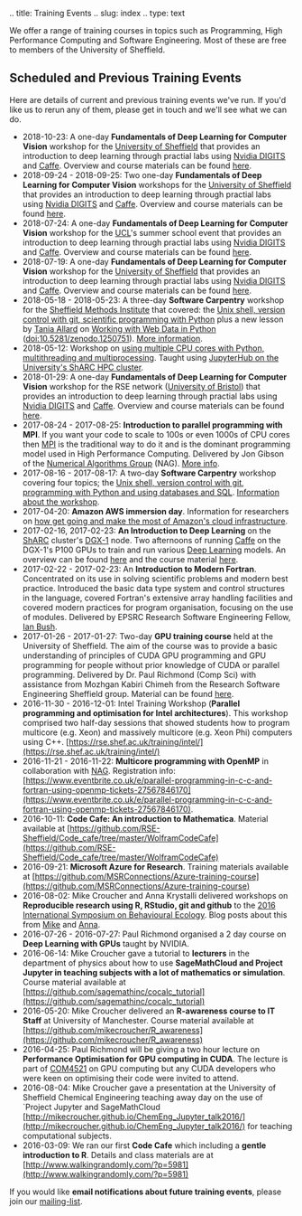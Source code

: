 .. title: Training Events
.. slug: index
.. type: text

We offer a range of training courses in topics such as Programming, High Performance Computing and Software Engineering. Most of these are free to members of the University of Sheffield.

## Scheduled and Previous Training Events

Here are details of current and previous training events we've run. If you'd like us to rerun any of them, please get in touch and we'll see what we can do.

* 2018-10-23: A one-day **Fundamentals of Deep Learning for Computer Vision** workshop for the [University of Sheffield](https://sheffield.ac.uk) that provides an introduction to deep learning through practial labs using [Nvidia DIGITS](https://developer.nvidia.com/digits) and [Caffe](http://caffe.berkeleyvision.org/). Overview and course materials can be found [here](/training/deeplearning/2018-10-23-dli-sheffield).
* 2018-09-24 - 2018-09-25: Two one-day **Fundamentals of Deep Learning for Computer Vision** workshops for the [University of Sheffield](https://sheffield.ac.uk) that provides an introduction to deep learning through practial labs using [Nvidia DIGITS](https://developer.nvidia.com/digits) and [Caffe](http://caffe.berkeleyvision.org/). Overview and course materials can be found [here](/training/deeplearning/2018-09-24-25-dli-sheffield).
* 2018-07-24: A one-day **Fundamentals of Deep Learning for Computer Vision** workshop for the [UCL](https://ucl.ac.uk)'s summer school event that provides an introduction to deep learning through practial labs using [Nvidia DIGITS](https://developer.nvidia.com/digits) and [Caffe](http://caffe.berkeleyvision.org/). Overview and course materials can be found [here](/training/deeplearning/2018-07-24-dli-ucl).
* 2018-07-19: A one-day **Fundamentals of Deep Learning for Computer Vision** workshop for the [University of Sheffield](https://sheffield.ac.uk) that provides an introduction to deep learning through practial labs using [Nvidia DIGITS](https://developer.nvidia.com/digits) and [Caffe](http://caffe.berkeleyvision.org/). Overview and course materials can be found [here](/training/deeplearning/2018-07-19-dli-sheffield).
* 2018-05-18 - 2018-05-23: A three-day **Software Carpentry** workshop for the [Sheffield Methods Institute]() that covered: the [Unix shell, version control with git, scientific programming with Python](https://software-carpentry.org/lessons/) plus a new lesson by [Tania Allard](https://rse.shef.ac.uk/contact/alumni///) on [Working with Web Data in Python](https://github.com/trallard/WebData_Python) ([doi:10.5281/zenodo.1250751](http://doi.org/10.5281/zenodo.1250751)).  [More information](https://rse.shef.ac.uk/2018-05-18-methods-inst-soft-carp/).
* 2018-05-12: Workshop on [using multiple CPU cores with Python, multithreading and multiprocessing](https://www.eventbrite.co.uk/e/using-multiple-cpu-cores-with-python-multithreading-multiprocessing-tickets-44913511522#).  Taught using [JupyterHub on the University's ShARC HPC cluster](http://docs.hpc.shef.ac.uk/en/latest/hpc/jupyterhub.html#using-jupyter-on-sharc).
* 2018-01-29: A one-day **Fundamentals of Deep Learning for Computer Vision** workshop for the RSE network ([University of Bristol](https://bristol.ac.uk)) that provides an introduction to deep learning through practial labs using [Nvidia DIGITS](https://developer.nvidia.com/digits) and [Caffe](http://caffe.berkeleyvision.org/). Overview and course materials can be found [here](/training/deeplearning/2018-01-29-dli-bristol).
* 2017-08-24 - 2017-08-25: **Introduction to parallel programming with MPI**.  If you want your code to scale to 100s or even 1000s of CPU cores then [MPI](https://en.wikipedia.org/wiki/Message_Passing_Interface) is the traditional way to do it and is the dominant programming model used in High Performance Computing.  Delivered by Jon Gibson of the [Numerical Algorithms Group](https://www.nag.co.uk/) (NAG).  [More info](https://www.eventbrite.co.uk/e/introduction-to-parallel-programming-with-mpi-tickets-33848678308).
* 2017-08-16 - 2017-08-17: A two-day **Software Carpentry** workshop covering four topics; the [Unix shell, version control with git, programming with Python and using databases and SQL](https://software-carpentry.org/lessons/).  [Information about the workshop](https://rse.shef.ac.uk/2017-08-16-sheffield/).
* 2017-04-20: **Amazon AWS immersion day**.  Information for researchers on [how get going and make the most of Amazon's cloud infrastructure](https://aws.amazon.com/events/immersion-sheffield/).
* 2017-02-16, 2017-02-23: **An Introduction to Deep Learning** on the [ShARC](https://www.sheffield.ac.uk/cics/research/hpc/sharc) cluster's [DGX-1](http://www.nvidia.com/object/deep-learning-system.html) node.  Two afternoons of running [Caffe](http://caffe.berkeleyvision.org/) on the DGX-1's P100 GPUs to train and run various [Deep Learning](https://en.wikipedia.org/wiki/Deep_learning) models.  An overview can be found [here](https://www.eventbrite.co.uk/e/introduction-to-deep-learning-on-sharcs-dgx-1-tickets-31359086873) and the course material [here](http://gpucomputing.shef.ac.uk/education/intro_dl_sharc_dgx1/).
* 2017-02-22 - 2017-02-23: An **Introduction to Modern Fortran**.  Concentrated on its use in solving scientific problems and modern best practice. Introduced the basic data type system and control structures in the language, covered Fortran's extensive array handling facilities and covered modern practices for program organisation, focusing on the use of modules.  Delivered by EPSRC Research Software Engineering Fellow, [Ian Bush](http://www.walkingrandomly.com/?p=6006).
* 2017-01-26 - 2017-01-27: Two-day **GPU training course** held at the University of Sheffield. The aim of the course was to provide a basic understanding of principles of CUDA GPU programming and GPU programming for people without prior knowledge of CUDA or parallel programming.  Delivered by Dr. Paul Richmond (Comp Sci) with assistance from Mozhgan Kabiri Chimeh from the Research Software Engineering Sheffield group. Material can be found [here](http://gpucomputing.shef.ac.uk/education/cuda/).
* 2016-11-30 - 2016-12-01: Intel Training Workshop (**Parallel programming and optimisation for Intel architectures**). This workshop comprised two half-day sessions that showed students how to program multicore (e.g. Xeon) and massively multicore (e.g. Xeon Phi) computers using C++. [https://rse.shef.ac.uk/training/intel/](https://rse.shef.ac.uk/training/intel/)
* 2016-11-21 - 2016-11-22: **Multicore programming with OpenMP** in collaboration with [NAG](https://www.nag.co.uk/). Registration info: [https://www.eventbrite.co.uk/e/parallel-programming-in-c-c-and-fortran-using-openmp-tickets-27567846170](https://www.eventbrite.co.uk/e/parallel-programming-in-c-c-and-fortran-using-openmp-tickets-27567846170).
* 2016-10-11: **Code Cafe: An introduction to Mathematica**. Material available at [https://github.com/RSE-Sheffield/Code_cafe/tree/master/WolframCodeCafe](https://github.com/RSE-Sheffield/Code_cafe/tree/master/WolframCodeCafe)
* 2016-09-21: **Microsoft Azure for Research**. Training materials available at [https://github.com/MSRConnections/Azure-training-course](https://github.com/MSRConnections/Azure-training-course)
* 2016-08-02: Mike Croucher and Anna Krystalli delivered workshops on **Reproducible research using R, RStudio, git and github** to the [2016 International Symposium on Behavioural Ecology](http://www.isbe2016.com/). Blog posts about this from [Mike](http://www.walkingrandomly.com/?p=6229) and [Anna](https://science.mozilla.org/blog/2016-isbe-review).
* 2016-07-26 - 2016-07-27: Paul Richmond organised a 2 day course on **Deep Learning with GPUs** taught by NVIDIA.
* 2016-06-14: Mike Croucher gave a tutorial to **lecturers** in the department of physics about how to use **SageMathCloud and Project Jupyter in teaching subjects with a lot of mathematics or simulation**. Course material available at [https://github.com/sagemathinc/cocalc_tutorial](https://github.com/sagemathinc/cocalc_tutorial)
* 2016-05-20: Mike Croucher delivered an **R-awareness course to IT Staff** at University of Manchester. Course material available at [https://github.com/mikecroucher/R_awareness](https://github.com/mikecroucher/R_awareness)
* 2016-04-25: Paul Richmond will be giving a two hour lecture on **Performance Optimisation for GPU computing in CUDA**. The lecture is part of [COM4521](http://paulrichmond.shef.ac.uk/teaching/COM4521/) on GPU computing but any CUDA developers who were keen on optimising their code were invited to attend.
* 2016-08-04: Mike Croucher gave a presentation at the University of Sheffield Chemical Engineering teaching away day on the use of `Project Jupyter and SageMathCloud [http://mikecroucher.github.io/ChemEng_Jupyter_talk2016/](http://mikecroucher.github.io/ChemEng_Jupyter_talk2016/) for teaching computational subjects.
* 2016-03-09: We ran our first **Code Cafe** which including a **gentle introduction to R**. Details and class materials are at [http://www.walkingrandomly.com/?p=5981](http://www.walkingrandomly.com/?p=5981)

If you would like **email notifications about future training events**, please join our [mailing-list](https://rse.shef.ac.uk/community/).
